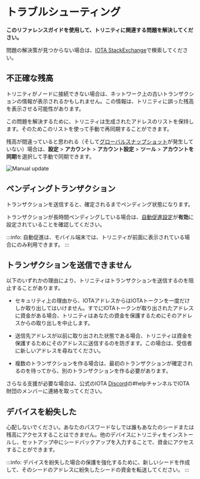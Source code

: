 # トラブルシューティング
<!-- # Troubleshooting -->

**このリファレンスガイドを使用して、トリニティに関連する問題を解決してください。**
<!-- **Use this reference guide to resolve issues related to Trinity.** -->

問題の解決策が見つからない場合は、[IOTA StackExchange](https://iota.stackexchange.com/)で検索してください。
<!-- If you can't find the solution to your issue, search the [IOTA StackExchange](https://iota.stackexchange.com/). -->

## 不正確な残高
<!-- ## Incorrect balance -->

トリニティがノードに接続できない場合は、ネットワーク上の古いトランザクションの情報が表示されるかもしれません。この情報は、トリニティに誤った残高を表示させる可能性があります。
<!-- If Trinity can't connect to an node, it may have an outdated view of transactions on the network. This view can cause Trinity to display an incorrect balance. -->

この問題を解決するために、トリニティは生成されたアドレスのリストを保持します。そのためこのリストを使って手動で再同期することができます。
<!-- To fix this problem, Trinity keeps a list of generated addresses so it can be manually re-synchronized. -->

残高が間違っていると思われる（そして[グローバルスナップショット](../how-to-guides/perform-a-snapshot-transition.md)が発生していない）場合は、**設定** > **アカウント** > **アカウント設定** > **ツール** > **アカウントを同期**を選択して手動で同期できます。
<!-- If you think your balance is wrong (and a [global snapshot](../how-to-guides/perform-a-snapshot-transition.md) hasn't occurred), you can manually synchronize it by going to **Settings** > **Account** > **Account management** > **Tools** > **Sync account**. -->

![Manual update](../images/sync.jpg)

## ペンディングトランザクション
<!-- ## Pending transaction -->

トランザクションを送信すると、確定されるまでペンディング状態になります。
<!-- When you send a transaction, it has a pending status until it's confirmed. -->

トランザクションが長時間ペンディングしている場合は、[自動促進設定](../how-to-guides/change-the-advanced-settings.md)が**有効**に設定されていることを確認してください。
<!-- If a transaction is pending for a long time, make sure that the [Auto-promotion setting](../how-to-guides/change-the-advanced-settings.md) is set to **Enabled**. -->

:::info:
自動促進は、モバイル端末では、トリニティが前面に表示されている場合にのみ利用できます。
:::
<!-- :::info: -->
<!-- Auto-promotion is available on mobile devices only when Trinity is in the foreground. -->
<!-- ::: -->

## トランザクションを送信できません
<!-- ## Unable to send a transaction -->

以下のいずれかの理由により、トリニティはトランザクションを送信するのを阻止することがあります。
<!-- Trinity may stop you from sending a transaction for any of the following reasons: -->

* セキュリティ上の理由から、IOTAアドレスからはIOTAトークンを一度だけしか取り出してはいけません。すでにIOTAトークンが取り出されたアドレスに資金がある場合、トリニティはあなたの資金を保護するためにそのアドレスからの取り出しを中止します。
<!-- * For security reasons IOTA addresses should be withdrawn from only once. If you have funds on an address that has already been withdrawn from, Trinity stops you withdrawing from that address to protect your funds. -->
* 送信先アドレスが以前に取り出された状態である場合、トリニティは資金を保護するためにそのアドレスに送信するのを防ぎます。この場合は、受信者に新しいアドレスを尋ねてください。
<!-- * If the address you are sending to has been withdrawn from before, Trinity will prevent you sending to that address to protect the funds. In this case, ask your recipient for a new address. -->
* 複数のトランザクションを作る場合は、最初のトランザクションが確定されるのを待ってから、別のトランザクションを作る必要があります。
<!-- * If you are making multiple transactions, you may need to wait for your first transaction to be confirmed before making another transaction -->

さらなる支援が必要な場合は、公式のIOTA [Discord](https://discord.iota.org)の#helpチャンネルでIOTA財団のメンバーに連絡を取ってください。
<!-- Please get in touch with us on the #help channel in the official IOTA Discord for further help. -->

## デバイスを紛失した
<!-- ## Lost access to a device -->

心配しないでください。あなたのパスワードなしでは誰もあなたのシードまたは残高にアクセスすることはできません。他のデバイスにトリニティをインストールし、セットアップ中にシードバックアップを入力することで、資金にアクセスすることができます。
<!-- Don’t worry, nobody can access your seed or balance without your password. You can access your funds by installing Trinity on another device and entering your seed backup during the setup. -->

:::info:
デバイスを紛失した場合の保護を強化するために、新しいシードを作成して、そのシードのアドレスに紛失したシードの資金を転送してください。
:::
<!-- :::info: -->
<!-- For extra protection in the case of a lost device, please create a new seed and transfer your funds to an address from that seed. -->
<!-- ::: -->
